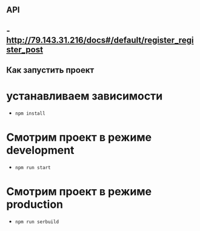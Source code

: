 
## API 

##  - http://79.143.31.216/docs#/default/register_register_post

## Как запустить проект

# устанавливаем зависимости

- `npm install`


# Смотрим проект в режиме development


- `npm run start` 

# Смотрим проект в режиме production

- `npm run serbuild` 
